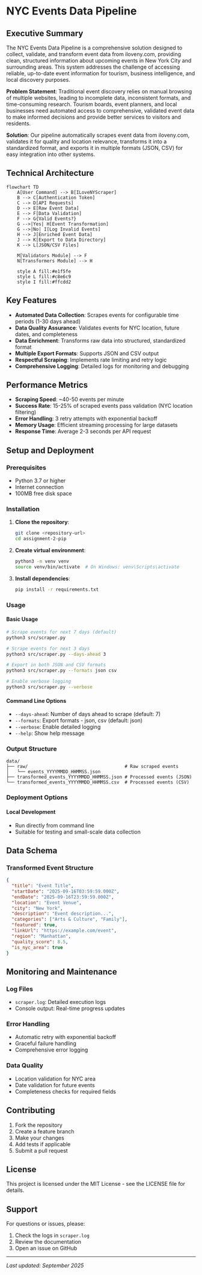 # NYC Events Data Pipeline

## Executive Summary

The NYC Events Data Pipeline is a comprehensive solution designed to collect, validate, and transform event data from iloveny.com, providing clean, structured information about upcoming events in New York City and surrounding areas. This system addresses the challenge of accessing reliable, up-to-date event information for tourism, business intelligence, and local discovery purposes.

**Problem Statement**: Traditional event discovery relies on manual browsing of multiple websites, leading to incomplete data, inconsistent formats, and time-consuming research. Tourism boards, event planners, and local businesses need automated access to comprehensive, validated event data to make informed decisions and provide better services to visitors and residents.

**Solution**: Our pipeline automatically scrapes event data from iloveny.com, validates it for quality and location relevance, transforms it into a standardized format, and exports it in multiple formats (JSON, CSV) for easy integration into other systems.

## Technical Architecture

```mermaid
flowchart TD
    A[User Command] --> B[ILoveNYScraper]
    B --> C[Authentication Token]
    C --> D[API Requests]
    D --> E[Raw Event Data]
    E --> F[Data Validation]
    F --> G{Valid Events?}
    G -->|Yes| H[Event Transformation]
    G -->|No| I[Log Invalid Events]
    H --> J[Enriched Event Data]
    J --> K[Export to Data Directory]
    K --> L[JSON/CSV Files]
    
    M[Validators Module] --> F
    N[Transformers Module] --> H
    
    style A fill:#e1f5fe
    style L fill:#c8e6c9
    style I fill:#ffcdd2
```

## Key Features

- **Automated Data Collection**: Scrapes events for configurable time periods (1-30 days ahead)
- **Data Quality Assurance**: Validates events for NYC location, future dates, and completeness
- **Data Enrichment**: Transforms raw data into structured, standardized format
- **Multiple Export Formats**: Supports JSON and CSV output
- **Respectful Scraping**: Implements rate limiting and retry logic
- **Comprehensive Logging**: Detailed logs for monitoring and debugging

## Performance Metrics

- **Scraping Speed**: ~40-50 events per minute
- **Success Rate**: 15-25% of scraped events pass validation (NYC location filtering)
- **Error Handling**: 3 retry attempts with exponential backoff
- **Memory Usage**: Efficient streaming processing for large datasets
- **Response Time**: Average 2-3 seconds per API request

## Setup and Deployment

### Prerequisites

- Python 3.7 or higher
- Internet connection
- 100MB free disk space

### Installation

1. **Clone the repository**:
   ```bash
   git clone <repository-url>
   cd assignment-2-pip
   ```

2. **Create virtual environment**:
   ```bash
   python3 -m venv venv
   source venv/bin/activate  # On Windows: venv\Scripts\activate
   ```

3. **Install dependencies**:
   ```bash
   pip install -r requirements.txt
   ```

### Usage

#### Basic Usage
```bash
# Scrape events for next 7 days (default)
python3 src/scraper.py

# Scrape events for next 3 days
python3 src/scraper.py --days-ahead 3

# Export in both JSON and CSV formats
python3 src/scraper.py --formats json csv

# Enable verbose logging
python3 src/scraper.py --verbose
```

#### Command Line Options

- `--days-ahead`: Number of days ahead to scrape (default: 7)
- `--formats`: Export formats - json, csv (default: json)
- `--verbose`: Enable detailed logging
- `--help`: Show help message

### Output Structure

```
data/
├── raw/                                    # Raw scraped events
│   └── events_YYYYMMDD_HHMMSS.json
├── transformed_events_YYYYMMDD_HHMMSS.json # Processed events (JSON)
└── transformed_events_YYYYMMDD_HHMMSS.csv  # Processed events (CSV)
```

### Deployment Options

#### Local Development
- Run directly from command line
- Suitable for testing and small-scale data collection

## Data Schema

### Transformed Event Structure
```json
{
  "title": "Event Title",
  "startDate": "2025-09-16T03:59:59.000Z",
  "endDate": "2025-09-16T23:59:59.000Z",
  "location": "Event Venue",
  "city": "New York",
  "description": "Event description...",
  "categories": ["Arts & Culture", "Family"],
  "featured": true,
  "linkUrl": "https://example.com/event",
  "region": "Manhattan",
  "quality_score": 8.5,
  "is_nyc_area": true
}
```

## Monitoring and Maintenance

### Log Files
- `scraper.log`: Detailed execution logs
- Console output: Real-time progress updates

### Error Handling
- Automatic retry with exponential backoff
- Graceful failure handling
- Comprehensive error logging

### Data Quality
- Location validation for NYC area
- Date validation for future events
- Completeness checks for required fields

## Contributing

1. Fork the repository
2. Create a feature branch
3. Make your changes
4. Add tests if applicable
5. Submit a pull request

## License

This project is licensed under the MIT License - see the LICENSE file for details.

## Support

For questions or issues, please:
1. Check the logs in `scraper.log`
2. Review the documentation
3. Open an issue on GitHub

---

*Last updated: September 2025*